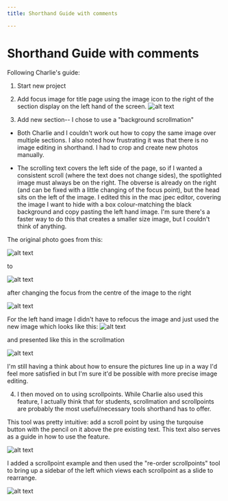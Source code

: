 ```yaml
---
title: Shorthand Guide with comments

---
```


# Shorthand Guide with comments

Following Charlie's guide:

1. Start new project
2. Add focus image for title page using the image icon to the right of the section display on the left hand of the screen.
![alt text](https://files.slack.com/files-pri/T0HTW3H0V-F030VDNKPFF/screen_shot_2022-01-31_at_10.38.50_am.png?pub_secret=6fdbd52a0b)

4. Add new section-- I chose to use a "background scrollmation"
* Both Charlie and I couldn't work out how to copy the same image over multiple sections. I also noted how frustrating it was that there is no image editing in shorthand. I had to crop and create new photos manually. 
 
* The scrolling text covers the left side of the page, so if I wanted a consistent scroll (where the text does not change sides), the spotlighted image must always be on the right. The obverse is already on the right (and can be fixed with a little changing of the focus point), but the head sits on the left of the image. I edited this in the mac jpec editor, covering the image I want to hide with a box colour-matching the black background and copy pasting the left hand image. I'm sure there's a faster way to do this that creates a smaller size image, but I couldn't think of anything.
    
    
The original photo goes from this:
    
![alt text](https://files.slack.com/files-pri/T0HTW3H0V-F031N292FQ8/18736069.jpg?pub_secret=0ec5344c78) 

to 

![alt text](https://files.slack.com/files-pri/T0HTW3H0V-F030RNK3UHL/screen_shot_2022-01-31_at_10.48.57_am.png?pub_secret=96640ba64e)
 
 after changing the focus from the centre of the image to the right 
 
 ![alt text](https://files.slack.com/files-pri/T0HTW3H0V-F030YKGQ7U3/screen_shot_2022-01-31_at_11.40.05_am.png?pub_secret=701746e41c)

For the left hand image I didn't have to refocus the image and just used the new image which looks like this:
![alt text](https://files.slack.com/files-pri/T0HTW3H0V-F030YG88E83/og_picture_left_only.jpeg?pub_secret=bb87298521)

and presented like this in the scrollmation

![alt text](https://files.slack.com/files-pri/T0HTW3H0V-F030J1B7QAK/screen_shot_2022-01-31_at_11.45.46_am.png?pub_secret=3d0650d164)

I'm still having a think about how to ensure the pictures line up in a way I'd feel more satisfied in but I'm sure it'd be possible with more precise image editing.


4. I then moved on to using scrollpoints. While Charlie also used this feature, I actually think that for students, scrollmation and scrollpoints are probably the most useful/necessary tools shorthand has to offer.

This tool was pretty intuitive: add a scroll point by using the turqouise button with the pencil on it above the pre existing text. This text also serves as a guide in how to use the feature.

![alt text](https://files.slack.com/files-pri/T0HTW3H0V-F030ZEMRCA2/screen_shot_2022-02-01_at_2.10.22_pm.png?pub_secret=4675ee604f)

I added a scrollpoint example and then used the "re-order scrollpoints" tool to bring up a sidebar of the left which views each scrollpoint as a slide to rearrange. 

![alt text](https://files.slack.com/files-pri/T0HTW3H0V-F031JP947U1/screen_shot_2022-02-01_at_2.10.13_pm.png?pub_secret=0650cd6d85)


